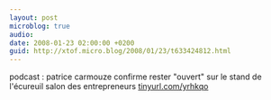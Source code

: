 ```yaml
---
layout: post
microblog: true
audio: 
date: 2008-01-23 02:00:00 +0200
guid: http://xtof.micro.blog/2008/01/23/t633424812.html
---
```

podcast : patrice carmouze  confirme rester "ouvert" sur le stand de l'écureuil salon des entrepreneurs [tinyurl.com/yrhkqo](http://tinyurl.com/yrhkqo)
